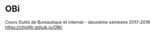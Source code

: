 # OBi
Cours Outils de Bureautique et internet - deuxième semestre 2017-2018
https://chlgfllr.github.io/OBi/
